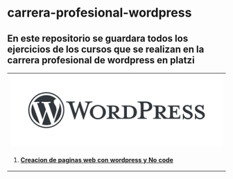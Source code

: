 # carrera-profesional-wordpress
## En este repositorio se guardara todos los ejercicios de los cursos que se realizan en la carrera profesional de wordpress en platzi
<head>
  <link rel="stylesheet" href="https://cdnjs.cloudflare.com/ajax/libs/font-awesome/5.15.3/css/all.min.css" />
</head>
 <i class="fa fa-globe"></i> 
<table>
  <tr>
    <td><img src="assets/wordpress-logo.png">  </td>
  </tr>  
  <tr>
    <td>
        <ol>
            <li><a href="curso1/"> <b>  <i> </i> Creacion de paginas web con wordpress y No code </b> </a> </li>
        </ol> 
   </td>
  </tr>  
</table>